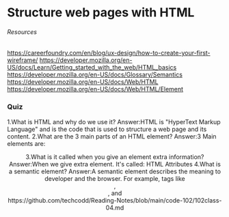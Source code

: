 # Structure web pages with HTML


###### Resources 
https://careerfoundry.com/en/blog/ux-design/how-to-create-your-first-wireframe/
https://developer.mozilla.org/en-US/docs/Learn/Getting_started_with_the_web/HTML_basics
https://developer.mozilla.org/en-US/docs/Glossary/Semantics
https://developer.mozilla.org/en-US/docs/Web/HTML
https://developer.mozilla.org/en-US/docs/Web/HTML/Element

### Quiz
1.What is HTML and why do we use it?
Answer:HTML is "HyperText Markup Language"
and is the code that is used to structure
 a web page and its content. 
 2.What are the 3 main parts of an HTML element?
 Answer:3 Main elements are:
 <header>

<section>
 
<body>
3.What is it called when you give an element extra information?
Answer:When we give extra element. It's called: HTML Attributes
4.What is a semantic element?
Answer:A semantic element describes the meaning to developer and the browser.
For example, tags like <header>, <article>, and <footer>
https://github.com/techcodd/Reading-Notes/blob/main/code-102/102class-04.md
